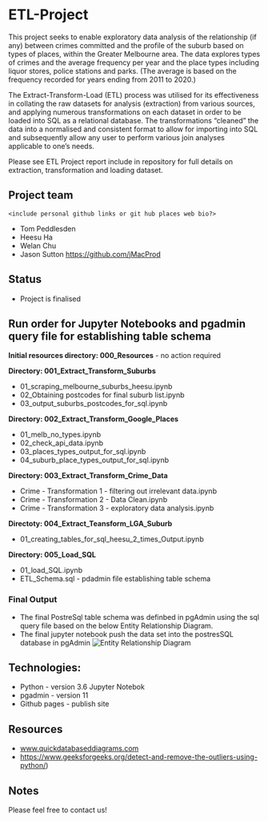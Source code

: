 # ETL-Project

This project seeks to enable exploratory data analysis of the relationship (if any) between crimes committed and the profile of the suburb based on types of places, within the Greater Melbourne area. The data explores types of crimes and the average frequency per year and the place types including liquor stores, police stations and parks. (The average is based on the frequency recorded for years ending from 2011 to 2020.)

The Extract-Transform-Load (ETL) process was utilised for its effectiveness in collating the raw datasets for analysis (extraction) from various sources, and applying numerous transformations on each dataset in order to be loaded into SQL as a relational database. The transformations “cleaned” the data into a normalised and consistent format to allow for importing into SQL and subsequently allow any user to perform various join analyses applicable to one’s needs.

Please see ETL Project report include in repository for full details on extraction, transformation and loading dataset.

## Project team 
    <include personal github links or git hub places web bio?>
* Tom Peddlesden
* Heesu Ha
* Welan Chu
* Jason Sutton https://github.com/jMacProd

## Status
* Project is finalised

## Run order for Jupyter Notebooks and pgadmin query file for establishing table schema

**Initial resources directory: 000_Resources** - no action required

**Directory: 001_Extract_Transform_Suburbs**
* 01_scraping_melbourne_suburbs_heesu.ipynb
* 02_Obtaining postcodes for final suburb list.ipynb
* 03_output_suburbs_postcodes_for_sql.ipynb

**Directory: 002_Extract_Transform_Google_Places**
* 01_melb_no_types.ipynb
* 02_check_api_data.ipynb
* 03_places_types_output_for_sql.ipynb
* 04_suburb_place_types_output_for_sql.ipynb

**Directory: 003_Extract_Transform_Crime_Data**
* Crime - Transformation 1 - filtering out irrelevant data.ipynb
* Crime - Transformation 2 - Data Clean.ipynb
* Crime - Transformation 3 - exploratory data analysis.ipynb

**Directoty: 004_Extract_Teansform_LGA_Suburb**
* 01_creating_tables_for_sql_heesu_2_times_Output.ipynb

**Directory: 005_Load_SQL**
* 01_load_SQL.ipynb
* ETL_Schema.sql - pdadmin file establishing table schema

### Final Output
* The final PostreSql table schema was definbed in pgAdmin using the sql query file based on the below Entity Relationship Diagram.
* The final jupyter notebook push the data set into the postresSQL database in pgAdmin
![Entity Relationship Diagram](https://github.com/jMacProd/ETL-Project/blob/main/005_Load_SQL/02_Entity%20Relationship%20Digram/EntityRelationshipDiagram.png)

## Technologies:

* Python - version 3.6 Jupyter Notebok
* pgadmin - version 11
* Github pages - publish site

## Resources
* www.quickdatabaseddiagrams.com
* https://www.geeksforgeeks.org/detect-and-remove-the-outliers-using-python/)

## Notes

  
Please feel free to contact us!
